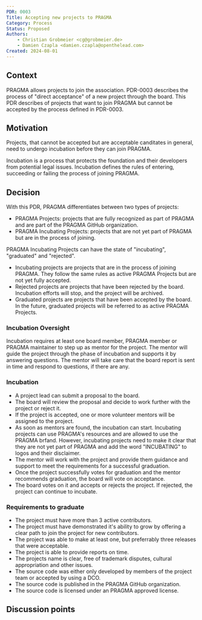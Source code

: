 ```yaml
---
PDR: 0003
Title: Accepting new projects to PRAGMA
Category: Process
Status: Proposed 
Authors:
    - Christian Grobmeier <cg@grobmeier.de>
    - Damien Czapla <damien.czapla@openthelead.com>
Created: 2024-08-01
---
```


## Context

PRAGMA allows projects to join the association. 
PDR-0003 describes the process of "direct acceptance" of a new project through the board.
This PDR describes of projects that want to join PRAGMA but cannot be accepted
by the process defined in PDR-0003.

## Motivation

Projects, that cannot be accepted but are acceptable canditates in general,
need to undergo incubation before they can join PRAGMA.

Incubation is a process that protects the foundation and their developers from 
potential legal issues. Incubation defines the rules of entering, succeeding or
failing the process of joining PRAGMA. 

## Decision

With this PDR, PRAGMA differentiates between two types of projects:

 - PRAGMA Projects: projects that are fully recognized as part of PRAGMA and are part of the PRAGMA GitHub organization.
 - PRAGMA Incubating Projects: projects that are not yet part of PRAGMA but are in the process of joining.

PRAGMA Incubating Projects can have the state of "incubating", "graduated" and "rejected".

- Incubating projects are projects that are in the process of joining PRAGMA. 
  They follow the same rules as active PRAGMA Projects but are not yet fully accepted.
- Rejected projects are projects that have been rejected by the board. Incubation efforts will stop, 
  and the project will be archived.
- Graduated projects are projects that have been accepted by the board. In the future, 
  graduated projects will be referred to as active PRAGMA Projects.

### Incubation Oversight

Incubation requires at least one board member, PRAGMA member or PRAGMA maintainer to
step up as mentor for the project. The mentor will guide the project through the
phase of incubation and supports it by answering questions. 
The mentor will take care that the board report is sent in time and respond
to questions, if there are any.

### Incubation

- A project lead can submit a proposal to the board.
- The board will review the proposal and decide to work further with the project or reject it.
- If the project is accepted, one or more volunteer mentors will be assigned to the project.
- As soon as mentors are found, the incubation can start. Incubating projects 
  can use PRAGMA's resources and are allowed to use the PRAGMA brfand. However, incubating
  projects need to make it clear that they are not yet part of PRAGMA and add the
  word "INCUBATING" to logos and their disclaimer.
- The mentor will work with the project and provide them guidance and support to meet the requirements
  for a successful graduation.
- Once the project successfully votes for graduation and the mentor recommends graduation,
  the board will vote on acceptance.
- The board votes on it and accepts or rejects the project. If rejected, the project 
  can continue to incubate.

### Requirements to graduate

- The project must have more than 3 active contributors.
- The project must have demonstrated it's ability to grow by offering a clear
  path to join the project for new contributors.
- The project was able to make at least one, but preferrably three releases
  that were acceptable.
- The project is able to provide reports on time.
- The projects name is clear, free of trademark disputes, cultural appropriation
  and other issues.
- The source code was either only developed by members of the project team or
  accepted by using a DCO.
- The source code is published in the PRAGMA GitHub organization.
- The source code is licensed under an PRAGMA approved license.
<!-- - TODO: add more requirements -->

## Discussion points
<!-- Summarizes, a posteriori, the major discussion points that gravitates around the decision -->

<!-- 
  TODO: define the term release
  TODO: define how to use DCOs
-->
[Archive]: https://github.com/pragma-org/PDRs/tree/main/.validityreview